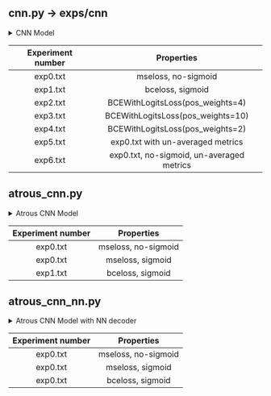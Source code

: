 ## cnn.py -> exps/cnn

<details>
<summary>CNN Model</summary>
  
```python
self.encoder = nn.Sequential(
        nn.Conv2d(2, 32, stride=(1, 1), kernel_size=(2, 2), padding=1),
        nn.LeakyReLU(0.01),
        nn.Conv2d(32, 64, stride=(1, 1), kernel_size=(2, 2), padding=1),
        nn.LeakyReLU(0.01),
        nn.Conv2d(64, 64, stride=(1, 1), kernel_size=(2, 2), padding=1),
        nn.LeakyReLU(0.01),
        nn.Conv2d(64, 64, stride=(1, 1), kernel_size=(2, 2), padding=1),
        nn.Flatten(),
        nn.Linear(6400, 128),
        nn.Linear(128, 64),
    )
    self.decoder = nn.Sequential(
        nn.Linear(64, 6400),
        nn.Unflatten(1, [64, 10, 10]),
        nn.ConvTranspose2d(64, 64, stride=(1, 1), kernel_size=(2, 2), padding=1),
        nn.LeakyReLU(0.01),
        nn.ConvTranspose2d(64, 64, stride=(1, 1), kernel_size=(2, 2), padding=1),
        nn.LeakyReLU(0.01),
        nn.ConvTranspose2d(64, 32, stride=(1, 1), kernel_size=(2, 2), padding=1),
        nn.LeakyReLU(0.01),
        nn.ConvTranspose2d(32, 32, stride=(1, 1), kernel_size=(2, 2), padding=1),
        nn.LeakyReLU(0.01),
        nn.ConvTranspose2d(32, 1, stride=(1, 1), kernel_size=(2, 2), padding=1),
        # nn.Sigmoid(),
    )
```
  
</details>

| Experiment number |                Properties                 |
| :---------------: | :---------------------------------------: |
|     exp0.txt      |            mseloss, no-sigmoid            |
|     exp1.txt      |             bceloss, sigmoid              |
|     exp2.txt      |     BCEWithLogitsLoss(pos_weights=4)      |
|     exp3.txt      |     BCEWithLogitsLoss(pos_weights=10)     |
|     exp4.txt      |     BCEWithLogitsLoss(pos_weights=2)      |
|     exp5.txt      |     exp0.txt with un-averaged metrics     |
|     exp6.txt      | exp0.txt, no-sigmoid, un-averaged metrics |


## atrous_cnn.py

<details>
<summary>Atrous CNN Model</summary>
  
```python
class AtrousLayer(nn.Module):
    def __init__(self, in_channels, out_channels):
        super().__init__()
        self.atrous_convs = nn.ModuleList(
            [
                nn.Sequential(
                    nn.Conv2d(
                        in_channels,
                        out_channels,
                        kernel_size=2,
                        stride=1,
                        dilation=1 + 2 * i,
                        padding=i,
                    ),
                    nn.LeakyReLU(0.01),
                )
                for i in range(3)
            ]
        )
        self.concat_conv = nn.Conv2d(out_channels * 3, out_channels, kernel_size=1)

    def forward(self, x):
        atrous_outputs = [conv(x) for conv in self.atrous_convs]
        concatenated = torch.cat(atrous_outputs, dim=1)
        return self.concat_conv(concatenated)


class AutoEncoder(nn.Module):
    def __init__(self, distance=7):
        super().__init__()
        self.distance = distance
        self.encoder = nn.Sequential(
            AtrousLayer(2, 32),
            AtrousLayer(32, 64),
            AtrousLayer(64, 128),
            nn.Flatten(),
            nn.Linear(128 * (self.distance - 2) * (self.distance - 2), 128),
        )
        self.decoder = nn.Sequential(
            nn.Linear(128, 64 * (self.distance + 3) * (self.distance + 3)),
            nn.Unflatten(1, [64, self.distance + 3, self.distance + 3]),
            nn.ConvTranspose2d(64, 32, stride=1, kernel_size=2, padding=1),
            nn.LeakyReLU(0.01),
            nn.ConvTranspose2d(32, 32, stride=1, kernel_size=2, padding=1),
            nn.LeakyReLU(0.01),
            nn.ConvTranspose2d(32, 1, stride=1, kernel_size=2, padding=1),
            nn.Sigmoid(),
        )

    def forward(self, x):
        x = self.encoder(x)
        x = self.decoder(x)
        return x
```
  
</details>

| Experiment number |     Properties      |
| :---------------: | :-----------------: |
|     exp0.txt      | mseloss, no-sigmoid |
|     exp0.txt      |  mseloss, sigmoid   |
|     exp1.txt      |  bceloss, sigmoid   |


## atrous_cnn_nn.py

<details>
<summary>Atrous CNN Model with NN decoder</summary>
  
```python
class AtrousLayer(nn.Module):
    def __init__(self, in_channels, out_channels):
        super().__init__()
        self.atrous_convs = nn.ModuleList(
            [
                nn.Sequential(
                    nn.Conv2d(
                        in_channels,
                        out_channels,
                        kernel_size=2,
                        stride=1,
                        dilation=1 + 2 * i,
                        padding=i,
                    ),
                    nn.LeakyReLU(0.01),
                )
                for i in range(3)
            ]
        )
        self.concat_conv = nn.Conv2d(out_channels * 3, out_channels, kernel_size=1)

    def forward(self, x):
        atrous_outputs = [conv(x) for conv in self.atrous_convs]
        concatenated = torch.cat(atrous_outputs, dim=1)
        return self.concat_conv(concatenated)


class AutoEncoder(nn.Module):
    def __init__(self, distance=7):
        super().__init__()
        self.distance = distance
        self.encoder = nn.Sequential(
            AtrousLayer(2, 32),
            AtrousLayer(32, 64),
            AtrousLayer(64, 128),
            nn.Flatten(),
            nn.Linear(128 * (self.distance - 2) * (self.distance - 2), 128),
        )
        output_length = self.distance * self.distance
        self.decoder = nn.Sequential(
            nn.Linear(128, output_length),
            nn.LeakyReLU(0.01),
            nn.Linear(output_length, output_length),
            nn.LeakyReLU(0.01),
            nn.Linear(output_length, output_length),
            nn.Unflatten(1, (1, self.distance, self.distance)),
            nn.Sigmoid(),
        )

    def forward(self, x):
        x = self.encoder(x)
        x = self.decoder(x)
        return x
```
  
</details>

| Experiment number |     Properties      |
| :---------------: | :-----------------: |
|     exp0.txt      | mseloss, no-sigmoid |
|     exp0.txt      |  mseloss, sigmoid   |
|     exp0.txt      |  bceloss, sigmoid   |